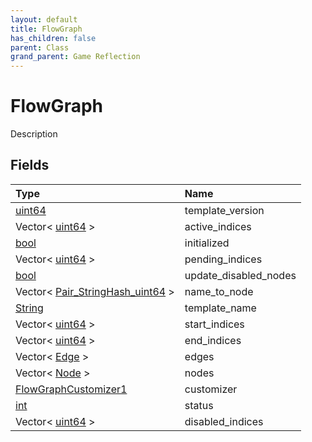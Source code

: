 ```yaml
---
layout: default
title: FlowGraph
has_children: false
parent: Class
grand_parent: Game Reflection
---
```

# FlowGraph
Description 

## Fields

| Type | Name |
|:-------------|:--------------|
| [uint64](/docs/game-reflection/components/uint64) | template_version |
| Vector< [uint64](/docs/game-reflection/components/uint64) > | active_indices |
| [bool](/docs/game-reflection/components/bool) | initialized |
| Vector< [uint64](/docs/game-reflection/components/uint64) > | pending_indices |
| [bool](/docs/game-reflection/components/bool) | update_disabled_nodes |
| Vector< [Pair_StringHash_uint64](/docs/game-reflection/classes/pair__string_hash_uint64) > | name_to_node |
| [String](/docs/game-reflection/components/string) | template_name |
| Vector< [uint64](/docs/game-reflection/components/uint64) > | start_indices |
| Vector< [uint64](/docs/game-reflection/components/uint64) > | end_indices |
| Vector< [Edge](/docs/game-reflection/classes/edge) > | edges |
| Vector< [Node](/docs/game-reflection/classes/node) > | nodes |
| [FlowGraphCustomizer1](/docs/game-reflection/components/flow_graph_customizer1) | customizer |
| [int](/docs/game-reflection/enums/int) | status |
| Vector< [uint64](/docs/game-reflection/components/uint64) > | disabled_indices |

